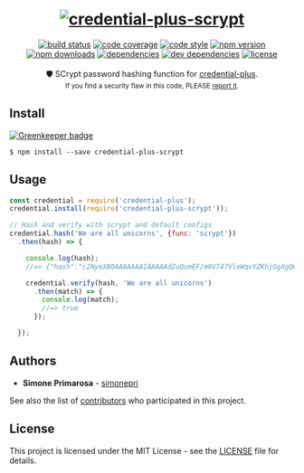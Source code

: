 <h1 align="center">
  <a href="https://github.com/simonepri/credential-plus"><img src="https://github.com/simonepri/credential-plus/blob/master/media/credential-plus.png?raw=true" alt="credential-plus-scrypt" /></a>
</h1>
<div align="center">
  <a href="https://travis-ci.org/simonepri/credential-plus-scrypt"> <img src="https://travis-ci.org/simonepri/credential-plus-scrypt.svg?branch=master" alt="build status"></a>
  <a href="https://codecov.io/gh/simonepri/credential-plus-scrypt"><img src="https://img.shields.io/codecov/c/github/simonepri/credential-plus-scrypt/master.svg" alt="code coverage" /></a>
  <a href="https://github.com/sindresorhus/xo"><img src="https://img.shields.io/badge/code_style-XO-5ed9c7.svg" alt="code style" /></a>
  <a href="https://www.npmjs.com/package/credential-plus-scrypt"><img src="https://img.shields.io/npm/v/credential-plus-scrypt.svg" alt="npm version" /></a>
  <a href="https://www.npmjs.com/package/credential-plus-scrypt"><img src="https://img.shields.io/npm/dm/credential-plus-scrypt.svg" alt="npm downloads" /></a>
  <a href="https://david-dm.org/simonepri/credential-plus-scrypt"><img src="https://david-dm.org/simonepri/credential-plus-scrypt.svg" alt="dependencies" /></a>
  <a href="https://david-dm.org/simonepri/credential-plus-scrypt#info=devDependencies"><img src="https://david-dm.org/simonepri/credential-plus-scrypt/dev-status.svg" alt="dev dependencies" /></a>
  <a href="LICENSE"><img src="https://img.shields.io/github/license/simonepri/credential-plus-scrypt.svg" alt="license" /></a>
</div>
<br />
<div align="center">
  🛡 SCrypt password hashing function for <a href="https://github.com/simonepri/credential-plus">credential-plus</a>.
</div>
<div align="center">
  <sub>
    If you find a security flaw in this code, PLEASE <a href="https://github.com/simonepri/credential-plus-scrypt/issues/new">report it</a>.
  </sub>
</div>

## Install

[![Greenkeeper badge](https://badges.greenkeeper.io/simonepri/credential-plus-scrypt.svg)](https://greenkeeper.io/)

```
$ npm install --save credential-plus-scrypt
```

## Usage
```js
const credential = require('credential-plus');
credential.install(require('credential-plus-scrypt'));

// Hash and verify with scrypt and default configs
credential.hash('We are all unicorns', {func: 'scrypt'})
  .then(hash) => {

    console.log(hash);
    //=> {"hash":"c2NyeXB0AA8AAAAIAAAAAdZuQumEF/m0V747VleWqvYZKhjOgXgQGtIsgOmLQwwc6KZuU2t1uEkqs9tABwGZyFHdCGkSxzpBLtMgx6UVtKwfcuRGKM2uGu1FvJt8avmU","func":"scrypt"}

    credential.verify(hash, 'We are all unicorns')
      .then(match) => {
        console.log(match);
        //=> true
      });

  });
```

## Authors
* **Simone Primarosa** - [simonepri](https://github.com/simonepri)

See also the list of [contributors](https://github.com/simonepri/credential-plus-scrypt/contributors) who participated in this project.

## License
This project is licensed under the MIT License - see the [LICENSE](LICENSE) file for details.
